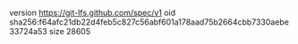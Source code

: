 version https://git-lfs.github.com/spec/v1
oid sha256:f64afc21db22d4feb5c827c56abf601a178aad75b2664cbb7330aebe33724a53
size 28605
